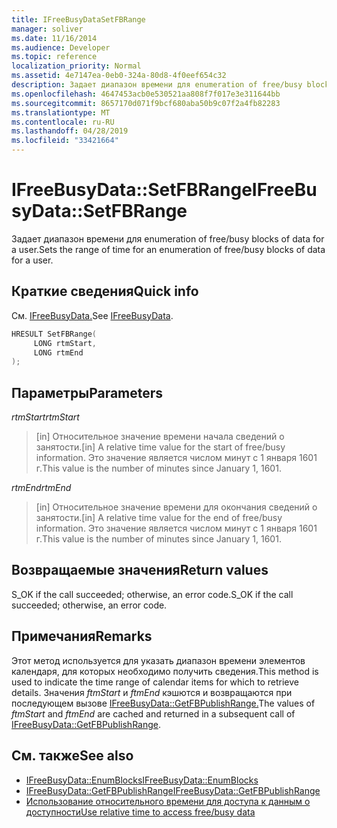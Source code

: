 ```yaml
---
title: IFreeBusyDataSetFBRange
manager: soliver
ms.date: 11/16/2014
ms.audience: Developer
ms.topic: reference
localization_priority: Normal
ms.assetid: 4e7147ea-0eb0-324a-80d8-4f0eef654c32
description: Задает диапазон времени для enumeration of free/busy blocks of data for a user.
ms.openlocfilehash: 4647453acb0e530521aa808f7f017e3e311644bb
ms.sourcegitcommit: 8657170d071f9bcf680aba50b9c07f2a4fb82283
ms.translationtype: MT
ms.contentlocale: ru-RU
ms.lasthandoff: 04/28/2019
ms.locfileid: "33421664"
---
```

# <a name="ifreebusydatasetfbrange"></a><span data-ttu-id="20df8-103">IFreeBusyData::SetFBRange</span><span class="sxs-lookup"><span data-stu-id="20df8-103">IFreeBusyData::SetFBRange</span></span>

<span data-ttu-id="20df8-104">Задает диапазон времени для enumeration of free/busy blocks of data for a user.</span><span class="sxs-lookup"><span data-stu-id="20df8-104">Sets the range of time for an enumeration of free/busy blocks of data for a user.</span></span>
  
## <a name="quick-info"></a><span data-ttu-id="20df8-105">Краткие сведения</span><span class="sxs-lookup"><span data-stu-id="20df8-105">Quick info</span></span>

<span data-ttu-id="20df8-106">См. [IFreeBusyData.](ifreebusydata.md)</span><span class="sxs-lookup"><span data-stu-id="20df8-106">See [IFreeBusyData](ifreebusydata.md).</span></span>
  
```cpp
HRESULT SetFBRange(
     LONG rtmStart,
     LONG rtmEnd
);
```

## <a name="parameters"></a><span data-ttu-id="20df8-107">Параметры</span><span class="sxs-lookup"><span data-stu-id="20df8-107">Parameters</span></span>

<span data-ttu-id="20df8-108">_rtmStart_</span><span class="sxs-lookup"><span data-stu-id="20df8-108">_rtmStart_</span></span>
  
> <span data-ttu-id="20df8-109">[in] Относительное значение времени начала сведений о занятости.</span><span class="sxs-lookup"><span data-stu-id="20df8-109">[in] A relative time value for the start of free/busy information.</span></span> <span data-ttu-id="20df8-110">Это значение является числом минут с 1 января 1601 г.</span><span class="sxs-lookup"><span data-stu-id="20df8-110">This value is the number of minutes since January 1, 1601.</span></span>
    
<span data-ttu-id="20df8-111">_rtmEnd_</span><span class="sxs-lookup"><span data-stu-id="20df8-111">_rtmEnd_</span></span>
  
> <span data-ttu-id="20df8-112">[in] Относительное значение времени для окончания сведений о занятости.</span><span class="sxs-lookup"><span data-stu-id="20df8-112">[in] A relative time value for the end of free/busy information.</span></span> <span data-ttu-id="20df8-113">Это значение является числом минут с 1 января 1601 г.</span><span class="sxs-lookup"><span data-stu-id="20df8-113">This value is the number of minutes since January 1, 1601.</span></span>
    
## <a name="return-values"></a><span data-ttu-id="20df8-114">Возвращаемые значения</span><span class="sxs-lookup"><span data-stu-id="20df8-114">Return values</span></span>

<span data-ttu-id="20df8-115">S_OK if the call succeeded; otherwise, an error code.</span><span class="sxs-lookup"><span data-stu-id="20df8-115">S_OK if the call succeeded; otherwise, an error code.</span></span>
  
## <a name="remarks"></a><span data-ttu-id="20df8-116">Примечания</span><span class="sxs-lookup"><span data-stu-id="20df8-116">Remarks</span></span>

<span data-ttu-id="20df8-117">Этот метод используется для указать диапазон времени элементов календаря, для которых необходимо получить сведения.</span><span class="sxs-lookup"><span data-stu-id="20df8-117">This method is used to indicate the time range of calendar items for which to retrieve details.</span></span> <span data-ttu-id="20df8-118">Значения *ftmStart* и *ftmEnd* кэшются и возвращаются при последующем вызове [IFreeBusyData::GetFBPublishRange.](ifreebusydata-getfbpublishrange.md)</span><span class="sxs-lookup"><span data-stu-id="20df8-118">The values of  *ftmStart*  and  *ftmEnd*  are cached and returned in a subsequent call of [IFreeBusyData::GetFBPublishRange](ifreebusydata-getfbpublishrange.md).</span></span>
  
## <a name="see-also"></a><span data-ttu-id="20df8-119">См. также</span><span class="sxs-lookup"><span data-stu-id="20df8-119">See also</span></span>

- [<span data-ttu-id="20df8-120">IFreeBusyData::EnumBlocks</span><span class="sxs-lookup"><span data-stu-id="20df8-120">IFreeBusyData::EnumBlocks</span></span>](ifreebusydata-enumblocks.md)
- [<span data-ttu-id="20df8-121">IFreeBusyData::GetFBPublishRange</span><span class="sxs-lookup"><span data-stu-id="20df8-121">IFreeBusyData::GetFBPublishRange</span></span>](ifreebusydata-getfbpublishrange.md)
- [<span data-ttu-id="20df8-122">Использование относительного времени для доступа к данным о доступности</span><span class="sxs-lookup"><span data-stu-id="20df8-122">Use relative time to access free/busy data</span></span>](how-to-use-relative-time-to-access-free-busy-data.md)

